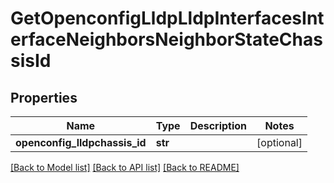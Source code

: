 # GetOpenconfigLldpLldpInterfacesInterfaceNeighborsNeighborStateChassisId

## Properties
Name | Type | Description | Notes
------------ | ------------- | ------------- | -------------
**openconfig_lldpchassis_id** | **str** |  | [optional] 

[[Back to Model list]](../README.md#documentation-for-models) [[Back to API list]](../README.md#documentation-for-api-endpoints) [[Back to README]](../README.md)


